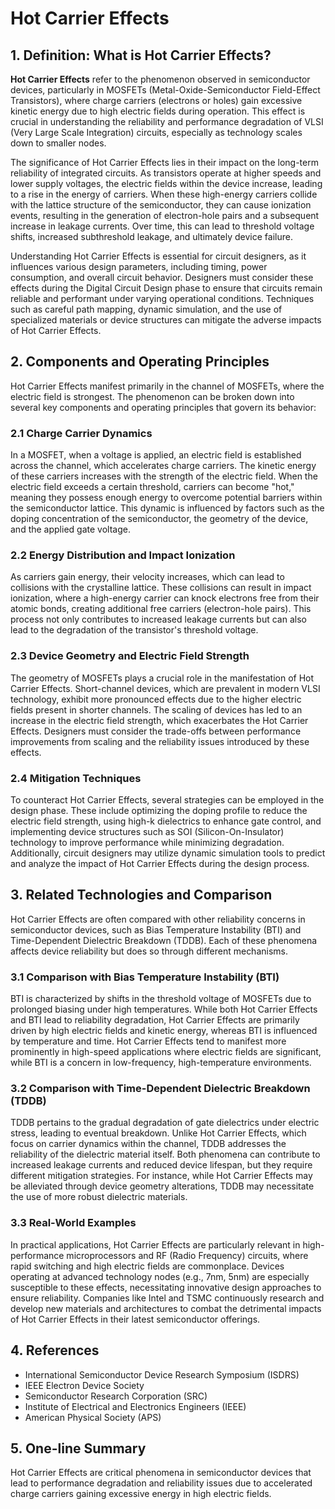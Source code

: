 # Hot Carrier Effects

## 1. Definition: What is **Hot Carrier Effects**?
**Hot Carrier Effects** refer to the phenomenon observed in semiconductor devices, particularly in MOSFETs (Metal-Oxide-Semiconductor Field-Effect Transistors), where charge carriers (electrons or holes) gain excessive kinetic energy due to high electric fields during operation. This effect is crucial in understanding the reliability and performance degradation of VLSI (Very Large Scale Integration) circuits, especially as technology scales down to smaller nodes.

The significance of Hot Carrier Effects lies in their impact on the long-term reliability of integrated circuits. As transistors operate at higher speeds and lower supply voltages, the electric fields within the device increase, leading to a rise in the energy of carriers. When these high-energy carriers collide with the lattice structure of the semiconductor, they can cause ionization events, resulting in the generation of electron-hole pairs and a subsequent increase in leakage currents. Over time, this can lead to threshold voltage shifts, increased subthreshold leakage, and ultimately device failure.

Understanding Hot Carrier Effects is essential for circuit designers, as it influences various design parameters, including timing, power consumption, and overall circuit behavior. Designers must consider these effects during the Digital Circuit Design phase to ensure that circuits remain reliable and performant under varying operational conditions. Techniques such as careful path mapping, dynamic simulation, and the use of specialized materials or device structures can mitigate the adverse impacts of Hot Carrier Effects.

## 2. Components and Operating Principles
Hot Carrier Effects manifest primarily in the channel of MOSFETs, where the electric field is strongest. The phenomenon can be broken down into several key components and operating principles that govern its behavior:

### 2.1 Charge Carrier Dynamics
In a MOSFET, when a voltage is applied, an electric field is established across the channel, which accelerates charge carriers. The kinetic energy of these carriers increases with the strength of the electric field. When the electric field exceeds a certain threshold, carriers can become "hot," meaning they possess enough energy to overcome potential barriers within the semiconductor lattice. This dynamic is influenced by factors such as the doping concentration of the semiconductor, the geometry of the device, and the applied gate voltage.

### 2.2 Energy Distribution and Impact Ionization
As carriers gain energy, their velocity increases, which can lead to collisions with the crystalline lattice. These collisions can result in impact ionization, where a high-energy carrier can knock electrons free from their atomic bonds, creating additional free carriers (electron-hole pairs). This process not only contributes to increased leakage currents but can also lead to the degradation of the transistor's threshold voltage.

### 2.3 Device Geometry and Electric Field Strength
The geometry of MOSFETs plays a crucial role in the manifestation of Hot Carrier Effects. Short-channel devices, which are prevalent in modern VLSI technology, exhibit more pronounced effects due to the higher electric fields present in shorter channels. The scaling of devices has led to an increase in the electric field strength, which exacerbates the Hot Carrier Effects. Designers must consider the trade-offs between performance improvements from scaling and the reliability issues introduced by these effects.

### 2.4 Mitigation Techniques
To counteract Hot Carrier Effects, several strategies can be employed in the design phase. These include optimizing the doping profile to reduce the electric field strength, using high-k dielectrics to enhance gate control, and implementing device structures such as SOI (Silicon-On-Insulator) technology to improve performance while minimizing degradation. Additionally, circuit designers may utilize dynamic simulation tools to predict and analyze the impact of Hot Carrier Effects during the design process.

## 3. Related Technologies and Comparison
Hot Carrier Effects are often compared with other reliability concerns in semiconductor devices, such as Bias Temperature Instability (BTI) and Time-Dependent Dielectric Breakdown (TDDB). Each of these phenomena affects device reliability but does so through different mechanisms.

### 3.1 Comparison with Bias Temperature Instability (BTI)
BTI is characterized by shifts in the threshold voltage of MOSFETs due to prolonged biasing under high temperatures. While both Hot Carrier Effects and BTI lead to reliability degradation, Hot Carrier Effects are primarily driven by high electric fields and kinetic energy, whereas BTI is influenced by temperature and time. Hot Carrier Effects tend to manifest more prominently in high-speed applications where electric fields are significant, while BTI is a concern in low-frequency, high-temperature environments.

### 3.2 Comparison with Time-Dependent Dielectric Breakdown (TDDB)
TDDB pertains to the gradual degradation of gate dielectrics under electric stress, leading to eventual breakdown. Unlike Hot Carrier Effects, which focus on carrier dynamics within the channel, TDDB addresses the reliability of the dielectric material itself. Both phenomena can contribute to increased leakage currents and reduced device lifespan, but they require different mitigation strategies. For instance, while Hot Carrier Effects may be alleviated through device geometry alterations, TDDB may necessitate the use of more robust dielectric materials.

### 3.3 Real-World Examples
In practical applications, Hot Carrier Effects are particularly relevant in high-performance microprocessors and RF (Radio Frequency) circuits, where rapid switching and high electric fields are commonplace. Devices operating at advanced technology nodes (e.g., 7nm, 5nm) are especially susceptible to these effects, necessitating innovative design approaches to ensure reliability. Companies like Intel and TSMC continuously research and develop new materials and architectures to combat the detrimental impacts of Hot Carrier Effects in their latest semiconductor offerings.

## 4. References
- International Semiconductor Device Research Symposium (ISDRS)
- IEEE Electron Device Society
- Semiconductor Research Corporation (SRC)
- Institute of Electrical and Electronics Engineers (IEEE)
- American Physical Society (APS)

## 5. One-line Summary
Hot Carrier Effects are critical phenomena in semiconductor devices that lead to performance degradation and reliability issues due to accelerated charge carriers gaining excessive energy in high electric fields.